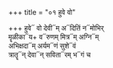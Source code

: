 +++
title = "०१ हुवे वो"

+++
हुवे᳓ वो देवी᳓म् अ᳓दितिं न᳓मोभिर्  
मॄळीका᳓य+ व᳓रुणम् मित्र᳓म् अग्नि᳓म्  
अभिक्षदा᳓म् अर्यम᳓णं सुशे᳓वं  
त्रातॄ᳓न् देवा᳓न् सविता᳓रम् भ᳓गं च